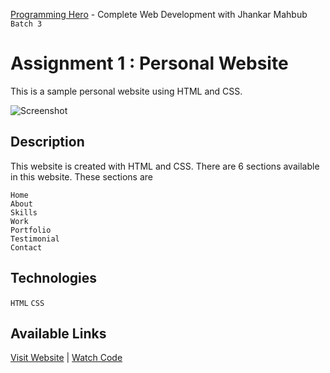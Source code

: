 [Programming Hero](https://web.programming-hero.com/) - Complete Web Development with Jhankar Mahbub `Batch 3`

# Assignment 1 : Personal Website

This is a sample personal website using HTML and CSS.

![Screenshot](https://user-images.githubusercontent.com/56265819/139056831-e569643d-ec7a-46d0-8a0c-282493fa658f.png)

## Description

This website is created with HTML and CSS. There are 6 sections available in this website. These sections are 

    Home
    About
    Skills
    Work
    Portfolio
    Testimonial
    Contact
    
## Technologies

`HTML` `CSS`

## Available Links

[Visit Website](https://mustaquenadim.github.io/ph_assignment-1_personal-website/) | [Watch Code](https://github.com/mustaquenadim/ph_assignment-1_personal-website)
